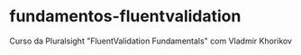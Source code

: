# fundamentos-fluentvalidation
Curso da Pluralsight "FluentValidation Fundamentals" com Vladmir Khorikov

